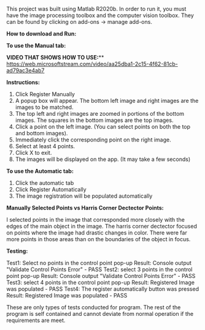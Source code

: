 This project was built using Matlab R2020b. In order to run it, you must have the  image processing toolbox and the computer vision toolbox. They can be found by clicking on add-ons -> manage add-ons. 

**How to download and Run:**


**To use the Manual tab:**

**VIDEO THAT SHOWS HOW TO USE:****
https://web.microsoftstream.com/video/aa25dba1-2c15-4f62-81cb-ad79ac3e4ab7

**Instructions:**

1. Click Register Manually
2. A popup box will appear. The bottom left image and right images are the images to be matched. 
3. The top left and right images are zoomed in portions of the bottom images. The squares in the bottom images are the top images.
4. Click a point on the left image. (You can select points on both the top and bottom images).
5. Immediately click the corresponding point on the right image. 
6. Select at least 4 points. 
7. Click X to exit. 
8. The images will be displayed on the app. (It may take a few seconds)


**To use the Automatic tab:**

1. Click the automatic tab
2. Click Register Automatically
3. The image registration will be populated automatically


**Manually Selected Points vs Harris Corner Dectector Points:**

I selected points in the image that corresponded more closely with the edges of the main object in the image. The harris corner dectector focused on points where the image had drastic changes in color. There were far more points in those areas than on the boundaries of the object in focus.

**Testing:**

Test1:
Select no points in the control point pop-up
Result: Console output "Validate Control Points Error" - PASS
Test2:
select 3 points in the control point pop-up
Result: Console output "Validate Control Points Error" - PASS
Test3:
select 4 points in the control point pop-up
Result: Registered Image was populated - PASS
Test4:
The register automatically button was pressed
Result: Registered Image was populated - PASS

These are only types of tests conducted for program. The rest of the program is self contained and cannot deviate from normal operation if the requirements are meet.

